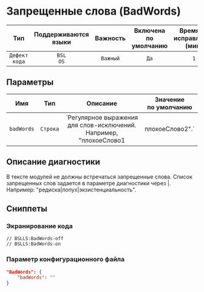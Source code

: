 # Запрещенные слова (BadWords)

|      Тип      |    Поддерживаются<br>языки    | Важность |    Включена<br>по умолчанию    |    Время на<br>исправление (мин)    |   Теги   |
|:-------------:|:-----------------------------:|:--------:|:------------------------------:|:-----------------------------------:|:--------:|
| `Дефект кода` |         `BSL`<br>`OS`         | `Важный` |              `Да`              |                 `1`                 | `design` |

## Параметры 


|    Имя     |   Тип    |                                      Описание                                      |    Значение<br>по умолчанию    |
|:----------:|:--------:|:----------------------------------------------------------------------------------:|:------------------------------:|
| `badWords` | `Строка` | `Регулярное выражения для слов-исключений. Например, "плохоеСлово1|плохоеСлово2".` |               ``               |
<!-- Блоки выше заполняются автоматически, не трогать -->
## Описание диагностики
В тексте модулей не должны встречаться запрещенные слова.
Список запрещенных слов задается в параметре диагностики через |.
Например: "редиска|лопух|экзистенциальность".

## Сниппеты

<!-- Блоки ниже заполняются автоматически, не трогать -->
### Экранирование кода

```bsl
// BSLLS:BadWords-off
// BSLLS:BadWords-on
```

### Параметр конфигурационного файла

```json
"BadWords": {
    "badWords": ""
}
```
